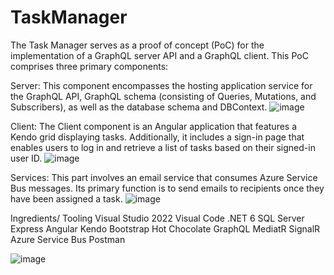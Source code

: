 # TaskManager
The Task Manager serves as a proof of concept (PoC) for the implementation of a GraphQL server API and a GraphQL client. This PoC comprises three primary components:

Server: This component encompasses the hosting application service for the GraphQL API, GraphQL schema (consisting of Queries, Mutations, and Subscribers), as well as the database schema and DBContext.
![image](https://github.com/SaleemNashawaty/TaskManager-POC2/assets/32152547/eca383bd-4477-4b79-97a8-9b8a5c8ef775)

Client: The Client component is an Angular application that features a Kendo grid displaying tasks. Additionally, it includes a sign-in page that enables users to log in and retrieve a list of tasks based on their signed-in user ID.
![image](https://github.com/SaleemNashawaty/TaskManager-POC2/assets/32152547/5c92382b-821d-4bef-bfaa-e991be9a316c)



Services: This part involves an email service that consumes Azure Service Bus messages. Its primary function is to send emails to recipients once they have been assigned a task.
![image](https://github.com/SaleemNashawaty/TaskManager-POC2/assets/32152547/4e032005-78b1-4368-97e7-e29ea123b3bc)


Ingredients/ Tooling
Visual Studio 2022
Visual Code
.NET 6
SQL Server Express
Angular
Kendo
Bootstrap
Hot Chocolate
GraphQL
MediatR
SignalR
Azure Service Bus
Postman


![image](https://github.com/SaleemNashawaty/TaskManager-POC2/assets/32152547/d7a79da0-a1b5-4ce2-811d-82b87bd5fb6f)



